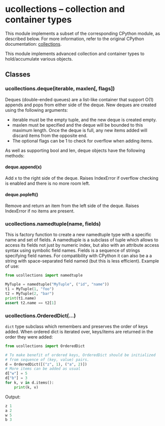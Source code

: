 
ucollections – collection and container types
=======


This module implements a subset of the corresponding CPython module, as described below. For more information, refer to the original CPython documentation: [collections](https://docs.python.org/3.5/library/collections.html#module-collections).

This module implements advanced collection and container types to hold/accumulate various objects.

## Classes

### ucollections.deque(iterable, maxlen[, flags])

Deques (double-ended queues) are a list-like container that support O(1) appends and pops from either side of the deque. New deques are created using the following arguments:

* iterable must be the empty tuple, and the new deque is created empty.
* maxlen must be specified and the deque will be bounded to this maximum length. Once the deque is full, any new items added will discard items from the opposite end.
* The optional flags can be 1 to check for overflow when adding items.

As well as supporting bool and len, deque objects have the following methods:

#### deque.append(x)

Add x to the right side of the deque. Raises IndexError if overflow checking is enabled and there is no more room left.

#### deque.popleft()

Remove and return an item from the left side of the deque. Raises IndexError if no items are present.

### ucollections.namedtuple(name, fields)

This is factory function to create a new namedtuple type with a specific name and set of fields. A namedtuple is a subclass of tuple which allows to access its fields not just by numeric index, but also with an attribute access syntax using symbolic field names. Fields is a sequence of strings specifying field names. For compatibility with CPython it can also be a a string with space-separated field named (but this is less efficient). Example of use:

```python
from ucollections import namedtuple

MyTuple = namedtuple("MyTuple", ("id", "name"))
t1 = MyTuple(1, "foo")
t2 = MyTuple(2, "bar")
print(t1.name)
assert t2.name == t2[1]
```

### ucollections.OrderedDict(...)

`dict` type subclass which remembers and preserves the order of keys added. When ordered dict is iterated over, keys/items are returned in the order they were added:

```python
from ucollections import OrderedDict

# To make benefit of ordered keys, OrderedDict should be initialized
# from sequence of (key, value) pairs.
d = OrderedDict([("z", 1), ("a", 2)])
# More items can be added as usual
d["w"] = 5
d["b"] = 3
for k, v in d.items():
    print(k, v)
```

Output:

```python
z 1
a 2
w 5
b 3
```




